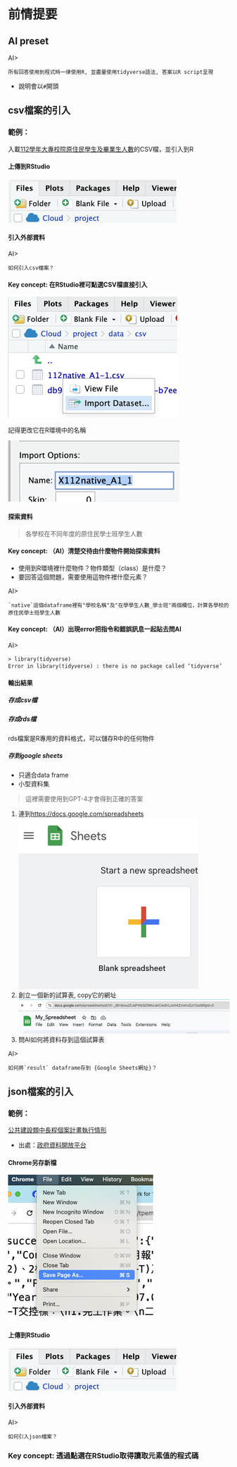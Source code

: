 # 前情提要

## AI preset

AI>
```
所有回答使用到程式時一律使用R, 並盡量使用tidyverse語法, 答案以R script呈現  
```

  - 說明會以`#`開頭

## csv檔案的引入

### 範例： 

入載[112學年大專校院原住民學生及畢業生人數](https://data.gov.tw/dataset/33514)的CSV檔，並引入到R


#### 上傳到RStudio

![upload to Rstudio](../img/2024-03-16-06-08-27.png)

#### 引入外部資料

AI>
```
如何引入csv檔案？
```

#### Key concept: 在RStudio裡可點選CSV檔直接引入

![](../img/2024-03-16-06-29-12.png)

記得更改它在R環境中的名稱

![](../img/2024-03-16-06-30-10.png)

#### 探索資料

> 各學校在不同年度的原住民學士班學生人數


#### Key concept: （AI）清楚交待由什麼物件開始探索資料

  - 使用到R環境裡什麼物件？物件類型（class）是什麼？
  - 要回答這個問題，需要使用這物件裡什麼元素？

AI>
```
`native`這個dataframe裡有"學校名稱"及"在學學生人數_學士班"兩個欄位，計算各學校的原住民學士班學生人數
```

#### Key concept: （AI）出現error把指令和錯誤訊息一起貼去問AI

AI>
```
> library(tidyverse)
Error in library(tidyverse) : there is no package called ‘tidyverse’
```

#### 輸出結果

##### 存成csv檔

##### 存成rds檔

rds檔案是R專用的資料格式，可以儲存R中的任何物件

##### 存到google sheets 

- 只適合data frame
- 小型資料集

> 這裡需要使用到GPT-4才會得到正確的答案

1. 連到<https://docs.google.com/spreadsheets>
  ![](../img/2024-03-16-09-55-38.png)
2. 創立一個新的試算表, copy它的網址
   ![](../img/2024-03-16-09-56-18.png)
3. 問AI如何將資料存到這個試算表

AI>
```
如何將`result` dataframe存到 {Google Sheets網址}？
```

## json檔案的引入

### 範例：

[公共建設類中長程個案計畫執行情形](https://raw.githubusercontent.com/tpemartin/112-2-R-EE/main/data/%E5%85%AC%E5%85%B1%E5%BB%BA%E8%A8%AD%E9%A1%9E%E4%B8%AD%E9%95%B7%E7%A8%8B%E5%80%8B%E6%A1%88%E8%A8%88%E7%95%AB%E5%9F%B7%E8%A1%8C%E6%83%85%E5%BD%A2.json) 

  - 出處：[政府資料開放平台](https://data.gov.tw/dataset/113779)

#### Chrome另存新檔

![save json](../img/2024-03-16-06-06-05.png)

#### 上傳到RStudio

![upload to Rstudio](../img/2024-03-16-06-08-27.png)


#### 引入外部資料


AI>
```
如何引入json檔案？
```


### Key concept: 透過點選在RStudio取得讀取元素值的程式碼

